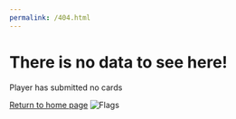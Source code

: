 ```yaml
---
permalink: /404.html
---
```

# There is no data to see here!

Player has submitted no cards

[Return to home page](https://melbage.co.uk/)
![Flags](https://melbage.github.io/melbagesite.github.io/images/LOGO.gif)
